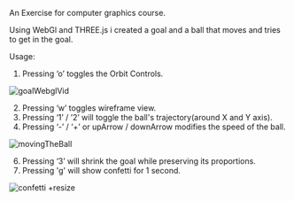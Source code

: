 An Exercise for computer graphics course.

Using WebGl and THREE.js i created a goal and a ball that moves and tries to get in the goal.

Usage:
1) Pressing ‘o’ toggles the Orbit Controls.

![goalWebglVid](https://github.com/NofarNahum1/WebGL-rendered-model/assets/166647058/14e610e0-1853-4f92-b1a9-fcfc8d28b65d)

2) Pressing ‘w’ toggles wireframe view.
3) Pressing ‘1’ / ’2’ will toggle the ball's trajectory(around X and Y axis).
4) Pressing ‘-’ / ‘+’ or upArrow / downArrow modifies the speed of the ball.
   
![movingTheBall](https://github.com/NofarNahum1/WebGL-rendered-model/assets/166647058/7d4d95bd-392c-4fe4-bc43-b681b40afd2a)

6) Pressing ‘3’ will shrink the goal while preserving its proportions.
7) Pressing 'g' will show confetti for 1 second.
   
![confetti +resize](https://github.com/NofarNahum1/WebGL-rendered-model/assets/166647058/daeea31a-5d24-4814-bc85-1bbeb83d5b2b)
